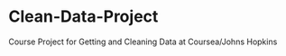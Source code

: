 Clean-Data-Project
==================

Course Project for Getting and Cleaning Data at Coursea/Johns Hopkins
